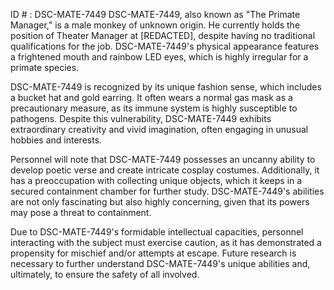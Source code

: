 ID # : DSC-MATE-7449
DSC-MATE-7449, also known as "The Primate Manager," is a male monkey of unknown origin. He currently holds the position of Theater Manager at [REDACTED], despite having no traditional qualifications for the job. DSC-MATE-7449's physical appearance features a frightened mouth and rainbow LED eyes, which is highly irregular for a primate species.

DSC-MATE-7449 is recognized by its unique fashion sense, which includes a bucket hat and gold earring. It often wears a normal gas mask as a precautionary measure, as its immune system is highly susceptible to pathogens. Despite this vulnerability, DSC-MATE-7449 exhibits extraordinary creativity and vivid imagination, often engaging in unusual hobbies and interests.

Personnel will note that DSC-MATE-7449 possesses an uncanny ability to develop poetic verse and create intricate cosplay costumes. Additionally, it has a preoccupation with collecting unique objects, which it keeps in a secured containment chamber for further study. DSC-MATE-7449's abilities are not only fascinating but also highly concerning, given that its powers may pose a threat to containment.

Due to DSC-MATE-7449's formidable intellectual capacities, personnel interacting with the subject must exercise caution, as it has demonstrated a propensity for mischief and/or attempts at escape. Future research is necessary to further understand DSC-MATE-7449's unique abilities and, ultimately, to ensure the safety of all involved.